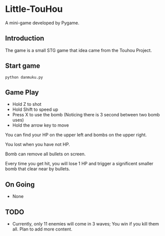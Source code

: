 # Little-TouHou

A mini-game developed by Pygame.

## Introduction

The game is a small STG game that idea came from the Touhou Project.

## Start game

```shell
python danmuku.py
```

## Game Play

- Hold Z to shot
- Hold Shift to speed up
- Press X to use the bomb (Noticing there is 3 second between two bomb uses)
- Hold the arrow key to move

You can find your HP on the upper left and bombs on the upper right.

You lost when you have not HP.

Bomb can remove all bullets on screen.

Every time you get hit, you will lose 1 HP and trigger a significent smaller bomb that clear near by bullets.

## On Going

- None

## TODO

- Currently, only 11 enemies will come in 3 waves; You win if you kill them all. Plan to add more content.
